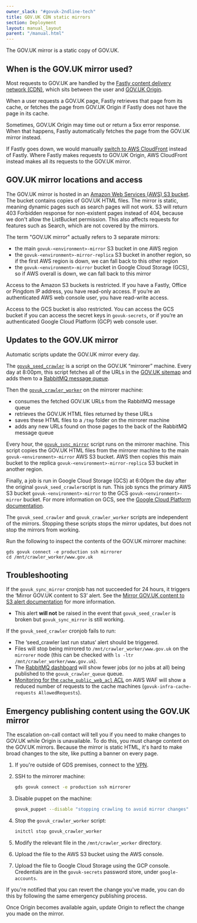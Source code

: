 ```yaml
---
owner_slack: "#govuk-2ndline-tech"
title: GOV.UK CDN static mirrors
section: Deployment
layout: manual_layout
parent: "/manual.html"
---
```


The GOV.UK mirror is a static copy of GOV.UK.

## When is the GOV.UK mirror used?

Most requests to GOV.UK are handled by the [Fastly content delivery network (CDN)](/manual/cdn.html), which sits between the user and [GOV.UK Origin](/manual/architecture-shallow-dive.html#a-user-visits-the-gov-uk-homepage).

When a user requests a GOV.UK page, Fastly retrieves that page from its cache, or fetches the page from GOV.UK Origin if Fastly does not have the page in its cache.

Sometimes, GOV.UK Origin may time out or return a 5xx error response. When that happens, Fastly automatically fetches the page from the GOV.UK mirror instead.

If Fastly goes down, we would manually [switch to AWS CloudFront](/manual/fall-back-to-aws-cloudfront.html) instead of Fastly. Where Fastly makes requests to GOV.UK Origin, AWS CloudFront instead makes all its requests to the GOV.UK mirror.

## GOV.UK mirror locations and access

The GOV.UK mirror is hosted in an [Amazon Web Services (AWS) S3 bucket](https://docs.aws.amazon.com/AmazonS3/latest/userguide/Welcome.html). The bucket contains copies of GOV.UK HTML files. The mirror is static, meaning dynamic pages such as search pages will not work. S3 will return 403 Forbidden response for non-existent pages instead of 404, because we don't allow the ListBucket permission. This also affects requests for features such as Search, which are not covered by the mirrors.

The term "GOV.UK mirror" actually refers to 3 separate mirrors:

- the main `govuk-<environment>-mirror` S3 bucket in one AWS region
- the `govuk-<environment>-mirror-replica` S3 bucket in another region, so if the first AWS region is down, we can fall back to this other region
- the `govuk-<environment>-mirror` bucket in Google Cloud Storage (GCS), so if AWS overall is down, we can fall back to this mirror

Access to the Amazon S3 buckets is restricted. If you have a Fastly, Office or Pingdom IP address, you have read-only access. If you’re an authenticated AWS web console user, you have read-write access.

Access to the GCS bucket is also restricted. You can access the GCS bucket if you can access the secret keys in `govuk-secrets`, or if you’re an authenticated Google Cloud Platform (GCP) web console user.

## Updates to the GOV.UK mirror

Automatic scripts update the GOV.UK mirror every day.

The [`govuk_seed_crawler`](https://github.com/alphagov/govuk_seed_crawler) is a script on the GOV.UK “mirrorer” machine. Every day at 8:00pm, this script fetches all of the URLs in the [GOV.UK sitemap](https://www.gov.uk/sitemap.xml) and adds them to a [RabbitMQ message queue](/manual/rabbitmq.html).

Then the [`govuk_crawler_worker`](https://github.com/alphagov/govuk_crawler_worker) on the mirrorer machine:

- consumes the fetched GOV.UK URLs from the RabbitMQ message queue
- retrieves the GOV.UK HTML files returned by these URLs
- saves these HTML files to a `/tmp` folder on the mirrorer machine
- adds any new URLs found on those pages to the back of the RabbitMQ message queue

Every hour, the [`govuk_sync_mirror`](https://github.com/alphagov/govuk-puppet/blob/86d1480c6e081313c415246063d5931af24473da/modules/govuk_crawler/manifests/init.pp#L109) script runs on the mirrorer machine. This script copies the GOV.UK HTML files from the mirrorer machine to the main `govuk-<environment>-mirror` AWS S3 bucket. AWS then copies this main bucket to the replica `govuk-<environment>-mirror-replica` S3 bucket in another region.

Finally, a job is run in Google Cloud Storage (GCS) at 6:00pm the day after the original `govuk_seed_crawler`script is run. This job syncs the primary AWS S3 bucket `govuk-<environment>-mirror` to the GCS `govuk-<environment>-mirror` bucket. For more information on GCS, see the [Google Cloud Platform documentation](/manual/google-cloud-platform-gcp.html).

The `govuk_seed_crawler` and `govuk_crawler_worker` scripts are independent of the mirrors. Stopping these scripts stops the mirror updates, but does not stop the mirrors from working.

Run the following to inspect the contents of the GOV.UK mirrorer machine:

```
gds govuk connect -e production ssh mirrorer
cd /mnt/crawler_worker/www.gov.uk
```

## Troubleshooting

If the `govuk_sync_mirror` cronjob has not succeeded for 24 hours, it triggers the ‘Mirror GOV.UK content to S3’ alert. See the [Mirror GOV.UK content to S3 alert documentation](/manual/alerts/mirror-sync.html) for more information.

- This alert **will not** be raised in the event that `govuk_seed_crawler` is broken but `govuk_sync_mirror` is still working.

If the `govuk_seed_crawler` cronjob fails to run:

- The ‘seed_crawler last run status‘ alert should be triggered.
- Files will stop being mirrored to `/mnt/crawler_worker/www.gov.uk` on the `mirrorer` node (this can be checked with `ls -ltr /mnt/crawler_worker/www.gov.uk`).
- The [RabbitMQ dashboard](https://grafana.blue.production.govuk.digital/dashboard/file/rabbitmq.json?refresh=10s&orgId=1) will show fewer jobs (or no jobs at all) being published to the `govuk_crawler_queue` queue.
- [Monitoring for the `cache_public_web_acl` ACL](https://us-east-1.console.aws.amazon.com/wafv2/homev2/web-acl/cache_public_web_acl/d9033e40-69e8-4bbc-a61a-cd3c50254d04/overview?region=eu-west-1) on AWS WAF will show a reduced number of requests to the cache machines (`govuk-infra-cache-requests AllowedRequests`).

## Emergency publishing content using the GOV.UK mirror

The escalation on-call contact will tell you if you need to make changes to GOV.UK while Origin is unavailable. To do this, you must change content on the GOV.UK mirrors. Because the mirror is static HTML, it's hard to make broad changes to the site, like putting a banner on every page.

1. If you're outside of GDS premises, connect to the [VPN][gds-vpn].

1. SSH to the mirrorer machine:

    ```bash
    gds govuk connect -e production ssh mirrorer
    ```

1. Disable puppet on the machine:

    ```bash
    govuk_puppet --disable "stopping crawling to avoid mirror changes"
    ```

1. Stop the `govuk_crawler_worker` script:

    ```bash
    initctl stop govuk_crawler_worker
    ```

1. Modify the relevant file in the `/mnt/crawler_worker` directory.

1. Upload the file to the AWS S3 bucket using the AWS console.

1. Upload the file to Google Cloud Storage using the GCP console. Credentials are in the `govuk-secrets` password store, under `google-accounts`.

If you're notified that you can revert the change you've made, you can do this by following the same emergency publishing process.

Once Origin becomes available again, update Origin to reflect the change you made on the mirror.

[govuk_crawler_worker]: https://github.com/alphagov/govuk_crawler_worker
[govuk_seed_crawler]: https://github.com/alphagov/govuk_seed_crawler
[govuk_mirror-puppet]: https://github.com/alphagov/govuk_mirror-puppet
[gds-vpn]: https://docs.google.com/document/d/1O1LmLByDLlKU4F1-3chwS8qddd2WjYQgMaaEgTfK5To/edit
